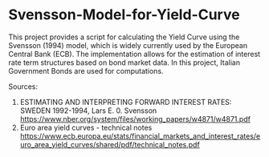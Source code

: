 # Svensson-Model-for-Yield-Curve
This project provides a script for calculating the Yield Curve using the Svensson (1994) model, which is widely currently used by the European Central Bank (ECB). The implementation allows for the estimation of interest rate term structures based on bond market data.
In this project, Italian Government Bonds are used for computations.

Sources:
1) ESTIMATING AND INTERPRETING FORWARD INTEREST RATES: SWEDEN 1992-1994, Lars E. 0. Svensson
https://www.nber.org/system/files/working_papers/w4871/w4871.pdf
2) Euro area yield curves - technical notes
https://www.ecb.europa.eu/stats/financial_markets_and_interest_rates/euro_area_yield_curves/shared/pdf/technical_notes.pdf
